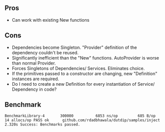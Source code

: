 ## Pros
* Can work with existing New functions

## Cons
* Dependencies become Singleton. "Provider" definition of the dependency couldn't be reused.
* Significantly inefficient than the "New" functions. AutoProvider is worse than normal Provider.
* Forces Singletons of Dependencies/ Services. Eliminates choice.
* If the primitives passed to a constructor are changing, new "Definition" instances are required.
* Do I need to create a new Definition for every instantiation of Service/ Dependency in code?

## Benchmark
`BenchmarkLibrary-4   	  300000	      6853 ns/op	     685 B/op	      14 allocs/op
PASS
ok  	github.com/rdadbhawala/dutdip/samples/inject	2.320s
Success: Benchmarks passed.`